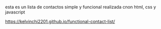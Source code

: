esta es un lista de contactos simple y funcional realizada cnon html, css y javascript 

https://kelvinchi2201.github.io/functional-contact-list/

